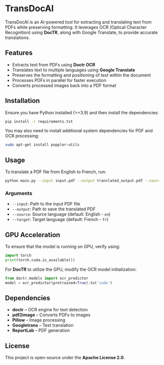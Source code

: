 # TransDocAI

TransDocAI is an AI-powered tool for extracting and translating text from PDFs while preserving formatting. It leverages OCR (Optical Character Recognition) using **DocTR**, along with Google Translate, to provide accurate translations.

## Features
- Extracts text from PDFs using **Doctr OCR**
- Translates text to multiple languages using **Google Translate**
- Preserves the formatting and positioning of text within the document
- Processes PDFs in parallel for faster execution
- Converts processed images back into a PDF format

## Installation

Ensure you have Python installed (>=3.9) and then install the dependencies:

```sh
pip install -r requirements.txt
```

You may also need to install additional system dependencies for PDF and OCR processing:

```sh
sudo apt-get install poppler-utils 
```

## Usage

To translate a PDF file from English to French, run:

```sh
python main.py --input input.pdf --output translated_output.pdf --source en --target fr
```

### Arguments
- `--input`: Path to the input PDF file
- `--output`: Path to save the translated PDF
- `--source`: Source language (default: English - `en`)
- `--target`: Target language (default: French - `fr`)

## GPU Acceleration
To ensure that the model is running on GPU, verify using:

```python
import torch
print(torch.cuda.is_available())
```

For **DocTR** to utilize the GPU, modify the OCR model initialization:

```python
from doctr.models import ocr_predictor
model = ocr_predictor(pretrained=True).to('cuda')
```

## Dependencies
- **doctr** – OCR engine for text detection
- **pdf2image** – Converts PDFs to images
- **Pillow** – Image processing
- **Googletrans** – Text translation
- **ReportLab** – PDF generation

## License
This project is open-source under the **Apache License 2.0**.

